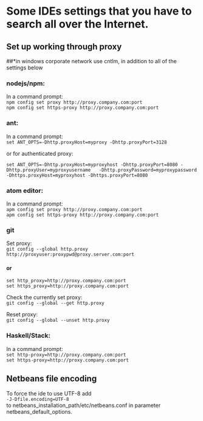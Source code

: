# Some IDEs settings that you have to search all over the Internet.
## Set up working through proxy
##*in windows corporate network use cntlm, in addition to all of the settings below
### nodejs/npm:
In a command prompt:  
  `npm config set proxy http://proxy.company.com:port  `  
  `npm config set https-proxy http://proxy.company.com:port`  


### ant:
In a command prompt:  
`set ANT_OPTS=-Dhttp.proxyHost=myproxy -Dhttp.proxyPort=3128`  

or for authenticated proxy:

`set ANT_OPTS=-Dhttp.proxyHost=myproxyhost -Dhttp.proxyPort=8080 -Dhttp.proxyUser=myproxyusername   -Dhttp.proxyPassword=myproxypassword -Dhttps.proxyHost=myproxyhost -Dhttps.proxyPort=8080`  


### atom editor:
In a command prompt:  
`apm config set proxy http://proxy.company.com:port`  
`apm config set https-proxy http://proxy.company.com:port`  


### git
Set proxy:  
`git config --global http.proxy http://proxyuser:proxypwd@proxy.server.com:port`  
#### or
`set http_proxy=http://proxy.company.com:port`  
`set https_proxy=http://proxy.company.com:port`  

Check the currently set proxy:  
`git config --global --get http.proxy`  

Reset proxy:  
`git config --global --unset http.proxy`  

### Haskell/Stack:
In a command prompt:  
`set http-proxy=http://proxy.company.com:port`  
`set https-proxy=http://proxy.company.com:port`  


## Netbeans file encoding
To force the ide to use UTF-8 add  
`-J-Dfile.encoding=UTF-8`  
to netbeans_installation_path/etc/netbeans.conf  in parameter netbeans_default_options.
